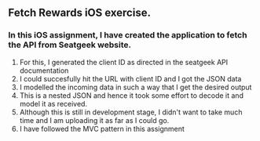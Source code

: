 ## Fetch Rewards iOS exercise.

### In this iOS assignment, I have created the application to fetch the API from Seatgeek website.
1. For this, I generated the client ID as directed in the seatgeek API documentation
2. I could succesfully hit the URL with client ID and I got the JSON data
3. I modelled the incoming data in such a way that I get the desired output
4. This is a nested JSON and hence it took some effort to decode it and model it as received.
5. Although this is still in development stage, I didn't want to take much time and I am uploading it as far as I could go. 
6. I have followed the MVC pattern in this assignment
